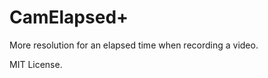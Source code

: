 CamElapsed+
=============================

More resolution for an elapsed time when recording a video.

MIT License.

